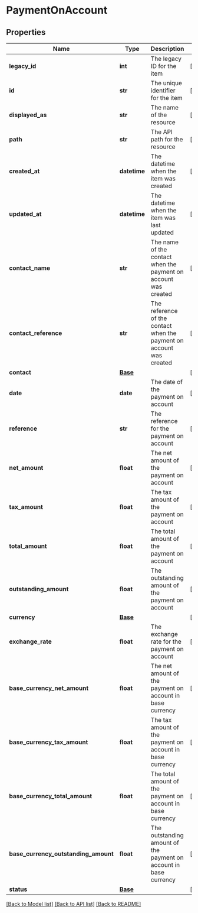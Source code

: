 # PaymentOnAccount

## Properties
Name | Type | Description | Notes
------------ | ------------- | ------------- | -------------
**legacy_id** | **int** | The legacy ID for the item | [optional] 
**id** | **str** | The unique identifier for the item | [optional] 
**displayed_as** | **str** | The name of the resource | [optional] 
**path** | **str** | The API path for the resource | [optional] 
**created_at** | **datetime** | The datetime when the item was created | [optional] 
**updated_at** | **datetime** | The datetime when the item was last updated | [optional] 
**contact_name** | **str** | The name of the contact when the payment on account was created | [optional] 
**contact_reference** | **str** | The reference of the contact when the payment on account was created | [optional] 
**contact** | [**Base**](Base.md) |  | [optional] 
**date** | **date** | The date of the payment on account | [optional] 
**reference** | **str** | The reference for the payment on account | [optional] 
**net_amount** | **float** | The net amount of the payment on account | [optional] 
**tax_amount** | **float** | The tax amount of the payment on account | [optional] 
**total_amount** | **float** | The total amount of the payment on account | [optional] 
**outstanding_amount** | **float** | The outstanding amount of the payment on account | [optional] 
**currency** | [**Base**](Base.md) |  | [optional] 
**exchange_rate** | **float** | The exchange rate for the payment on account | [optional] 
**base_currency_net_amount** | **float** | The net amount of the payment on account in base currency | [optional] 
**base_currency_tax_amount** | **float** | The tax amount of the payment on account in base currency | [optional] 
**base_currency_total_amount** | **float** | The total amount of the payment on account in base currency | [optional] 
**base_currency_outstanding_amount** | **float** | The outstanding amount of the payment on account in base currency | [optional] 
**status** | [**Base**](Base.md) |  | [optional] 

[[Back to Model list]](../README.md#documentation-for-models) [[Back to API list]](../README.md#documentation-for-api-endpoints) [[Back to README]](../README.md)



